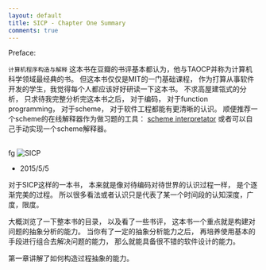 ```yaml
---
layout: default
title: SICP - Chapter One Summary
comments: true
---
```


Preface:

`计算机程序构造与解释` 这本书在豆瓣的书评基本都认为，他与TAOCP并称为计算机科学领域最经典的书。 但这本书仅仅是MIT的一门基础课程，
作为打算从事软件开发的学生，我觉得每个人都应该好好研读一下这本书。 不求高屋建瓴式的分析， 只求待我完整分析完这本书之后， 对于编码，
对于function programming， 对于scheme， 对于软件工程都能有更清晰的认识。
顺便推荐一个scheme的在线解释器作为做习题的工具：  [scheme interpretator](http://www.biwascheme.org/)
或者可以自己手动实现一个scheme解释器。
<br/><br/>

fg                 ![SICP](/blog/images/SICP.png)

* 2015/5/5

对于SICP这样的一本书， 本来就是像对待编码对待世界的认识过程一样， 是个逐渐完美的过程。  所以很多看法或者认识只是代表了某一个时间段的认知深度，广度，限度。

大概浏览了一下整本书的目录， 以及看了一些书评， 这本书一个重点就是构建对问题的抽象分析的能力。
当你有了一定的抽象分析能力之后， 再培养使用基本的手段进行组合去解决问题的能力， 那么就能具备很不错的软件设计的能力。

第一章讲解了如何构造过程抽象的能力。



